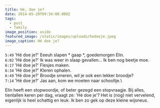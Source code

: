 ```yaml
---
title: Hé, doe je?
date: 2014-05-20T09:34:00.000Z
tags:
  - post
  - family
image_position: aside
featured_image: /static/images/uploads/hedoeje.jpeg
image_caption: Hé doe je?
---
```

`5:49` 'Hé doe je?' Eeeuh slapen * gaap *, goedemorgen Elin.\
`6:02` 'Hé doe je?' Ik was weer in slaap gevallen... Ik ben nog beetje moe.\
`6:17` 'Hé doe je?' Flesjes maken.\
`6:34` 'Hé doe je?' Kleren ophalen.\
`6:49` 'Hé doe je?' Broodje smeren, wil je ook een lekker broodje?\
`7:14` 'Hé doe je?' Jas aan, kom we moeten naar schooltje.\

Elin heeft een stopwoordje, of beter gezegd een stopvraagje. Bij alles, tientallen keren per dag, vraagt ze: 'Hé doe je'? Het is (nog) niet vervelend, eigenlijk is heel schattig en leuk. Ik ben zo gek op deze kleine wijsneus.
